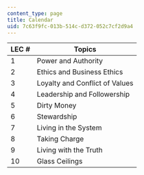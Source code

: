 ```yaml
---
content_type: page
title: Calendar
uid: 7c63f9fc-013b-514c-d372-052c7cf2d9a4
---
```


| LEC # | Topics |
| --- | --- |
| 1 | Power and Authority |
| 2 | Ethics and Business Ethics |
| 3 | Loyalty and Conflict of Values |
| 4 | Leadership and Followership |
| 5 | Dirty Money |
| 6 | Stewardship |
| 7 | Living in the System |
| 8 | Taking Charge |
| 9 | Living with the Truth |
| 10 | Glass Ceilings